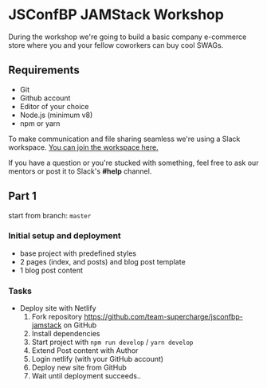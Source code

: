 # JSConfBP JAMStack Workshop

During the workshop we're going to build a basic company e-commerce store where you and your fellow coworkers can buy cool SWAGs.

## Requirements

- Git
- Github account
- Editor of your choice
- Node.js (minimum v8)
- npm or yarn

To make communication and file sharing seamless we're using a Slack workspace. [You can join the workspace here.](https://join.slack.com/t/jsconfbp-jamstack/shared_invite/enQtNzY1OTIyNjIxMTI2LTg4Y2FlNTEzMDFhOTE2Yzg1ZjlhMmM2YWZiMWYxNjNjM2VkMjNlOTIyZTkzOWJkOTEwOWJkNWQyMTc0ZmRiMWQ)

If you have a question or you're stucked with something, feel free to ask our mentors or post it to Slack's **#help** channel.

## Part 1

start from branch: `master`

### Initial setup and deployment

- base project with predefined styles
- 2 pages (index, and posts) and blog post template
- 1 blog post content

### Tasks

- Deploy site with Netlify
  1. Fork repository https://github.com/team-supercharge/jsconfbp-jamstack on GitHub
  2. Install dependencies
  3. Start project with `npm run develop` / `yarn develop`
  4. Extend Post content with Author
  5. Login netlify (with your GitHub account)
  6. Deploy new site from GitHub
  7. Wait until deployment succeeds..
